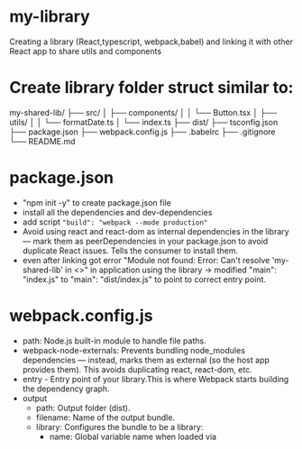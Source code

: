 # my-library
Creating a library (React,typescript, webpack,babel) and linking it with other React app to share utils and components


# Create library folder struct similar to:
my-shared-lib/
├── src/
│   ├── components/
│   │   └── Button.tsx
│   ├── utils/
│   │   └── formatDate.ts
│   └── index.ts
├── dist/
├── tsconfig.json
├── package.json
├── webpack.config.js
├── .babelrc
├── .gitignore
└── README.md

# package.json
- "npm init -y" to create package.json file
- install all the dependencies and dev-dependencies
- add script `"build": "webpack --mode production"`
- Avoid using react and react-dom as internal dependencies in the library — mark them as peerDependencies in your package.json to avoid duplicate React issues. Tells the consumer to install them.
- even after linking got error "Module not found: Error: Can't resolve 'my-shared-lib' in <>" in application using the library ->  modified "main": "index.js" to "main": "dist/index.js" to point to correct entry point.

# webpack.config.js
- path: Node.js built-in module to handle file paths.
- webpack-node-externals: Prevents bundling node_modules dependencies — instead, marks them as external (so the host app provides them). This avoids duplicating react, react-dom, etc.
- entry - Entry point of your library.This is where Webpack starts building the dependency graph.
- output
    - path: Output folder (dist).
    - filename: Name of the output bundle.
    - library: Configures the bundle to be a library:
        - name: Global variable name when loaded via <script> tag.
        - type: 'umd': Universal Module Definition — makes your library work with:
            -CommonJS (Node)
            -AMD (RequireJS)
            -Global variable (Browser)
    - clean: true: Clears the dist/ folder before building.
- resolve : Allows imports without needing to write file extensions.
- module 
    - rules
        - Uses babel-loader to transpile TypeScript + React JSX using Babel.
        - Allows importing CSS in components

NOTE: 
If you bundle React into your library, and the host app already has it, you’ll likely get errors like:
    - Invalid hook call
    - React is not defined
    - Conflicting react versions
Using externals and peerDependencies avoids this problem by sharing React across your MFEs and shared library.
You can also manually externalize only specific modules:

If fine grain neede :
externals: {
  react: 'React',
  'react-dom': 'ReactDOM',
}
But nodeExternals() is better when you want to skip all node_modules

# to link the local library to an application
in lib folder
    - npm link
in app folder 
    - npm link my-shared-lib
    - check in node-modules folder and by "npm list" cmd
when there is a change in lib run "npm run build" and the new lib changes will be reflected in the app

# usage in other app (code)
`import React, { useContext } from 'react';
import { ThemeContext } from '../context';
import { formatDate, Button } from 'nxo-library';


const Dashboard = () => {

    
    const context = useContext(ThemeContext);
    let newDate = new Date()


  if (!context) {
    throw new Error("HomePage must be used within a ThemeProvider");
  }

  const { theme, toggleTheme } = context;

  const style: React.CSSProperties = {
    backgroundColor: theme === "light" ? "#fff" : "#333",
    color: theme === "light" ? "#000" : "#fff",
    padding: "2rem",
  };

  return (
    <div style={style}>
      <h1>Current Theme: {theme}</h1>
      {/* <button onClick={toggleTheme}>Toggle Theme </button> */}
      <p>{formatDate(newDate)}</p>
      <Button label="Testing" onClick={toggleTheme}></Button>
    </div>
  );
};

export default Dashboard;
`
